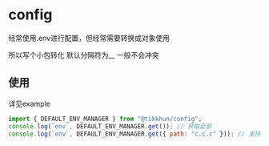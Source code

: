 # config

经常使用.env进行配置，但经常需要转换成对象使用

所以写个小包转化
默认分隔符为\_\_ 一般不会冲突

## 使用

详见example

```javascript
import { DEFAULT_ENV_MANAGER } from "@tikkhun/config";
console.log(`env`, DEFAULT_ENV_MANAGER.get()); // 获取全部
console.log(`env`, DEFAULT_ENV_MANAGER.get({ path: "c.c.c" })); // 支持 path形式获取
```
